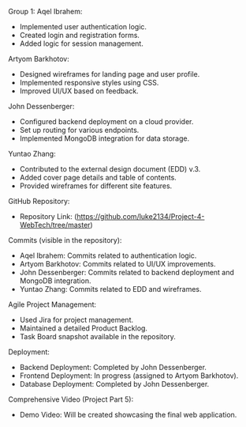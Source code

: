  Group 1:
Aqel Ibrahem:
  - Implemented user authentication logic.
  - Created login and registration forms.
  - Added logic for session management.

Artyom Barkhotov:
  - Designed wireframes for landing page and user profile.
  - Implemented responsive styles using CSS.
  - Improved UI/UX based on feedback.

John Dessenberger:
  - Configured backend deployment on a cloud provider.
  - Set up routing for various endpoints.
  - Implemented MongoDB integration for data storage.

Yuntao Zhang:
  - Contributed to the external design document (EDD) v.3.
  - Added cover page details and table of contents.
  - Provided wireframes for different site features.

GitHub Repository:
  - Repository Link: (https://github.com/luke2134/Project-4-WebTech/tree/master)

Commits (visible in the repository):
  - Aqel Ibrahem: Commits related to authentication logic.
  - Artyom Barkhotov: Commits related to UI/UX improvements.
  - John Dessenberger: Commits related to backend deployment and MongoDB integration.
  - Yuntao Zhang: Commits related to EDD and wireframes.

Agile Project Management:
  - Used Jira for project management.
  - Maintained a detailed Product Backlog.
  - Task Board snapshot available in the repository.

Deployment:
  - Backend Deployment: Completed by John Dessenberger.
  - Frontend Deployment: In progress (assigned to Artyom Barkhotov).
  - Database Deployment: Completed by John Dessenberger.

Comprehensive Video (Project Part 5):
  - Demo Video: Will be created showcasing the final web application.
